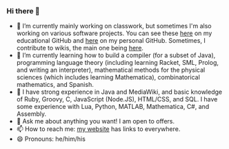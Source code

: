 ### Hi there 👋

- 🔭 I’m currently mainly working on classwork, but sometimes I'm also working on various software projects. You can see these [here](https://github.com/eric-unc) on my educational GitHub and [here](https://github.com/xbony2) on my personal GitHub. Sometimes, I contribute to wikis, the main one being [here](https://ftb.gamepedia.com/Special:Contributions/Xbony2).
- 🌱 I’m currently learning how to build a compiler (for a subset of Java), programming language theory (including learning Racket, SML, Prolog, and writing an interpreter), mathematical methods for the physical sciences (which includes learning Mathematica), combinatorical mathematics, and Spanish.
- 🧠 I have strong experience in Java and MediaWiki, and basic knowledge of Ruby, Groovy, C, JavaScript (Node.JS), HTML/CSS, and SQL. I have some experience with Lua, Python, MATLAB, Mathematica, C#, and Assembly.
- 💬 Ask me about anything you want! I am open to offers.
- 📫 How to reach me: [my website](https://eric-unc.tech) has links to everywhere.
- 😄 Pronouns: he/him/his
